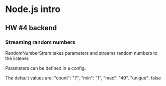# Node.js intro

## HW #4 backend

### Streaming random numbers
RandomNumberStram takes parameters and streams random numbers to the listener.

Parameters can be defined in a config.

The default values are:
    "count": "7",
    "min": "1",
    "max": "49",
    "unique": false
